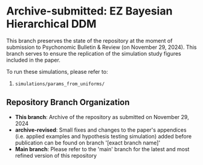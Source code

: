 # Archive-submitted: EZ Bayesian Hierarchical DDM 

This branch preserves the state of the repository at the moment of submission to Psychonomic Bulletin & Review (on November 29, 2024). This branch serves to ensure the replication of the simulation study figures included in the paper.

To run these simulations, please refer to:

1. `simulations/params_from_uniforms/`

## Repository Branch Organization

- **This branch**: Archive of the repository as submitted on November 29, 2024
- **archive-revised**: Small fixes and changes to the paper's appendices (i.e. applied examples and hypothesis testing simulation) added before publication can be found on branch '[exact branch name]'
- **Main branch**: Please refer to the 'main' branch for the latest and most refined version of this repository